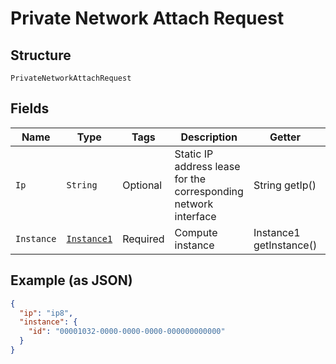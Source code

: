 
# Private Network Attach Request

## Structure

`PrivateNetworkAttachRequest`

## Fields

| Name | Type | Tags | Description | Getter | Setter |
|  --- | --- | --- | --- | --- | --- |
| `Ip` | `String` | Optional | Static IP address lease for the corresponding network interface | String getIp() | setIp(String ip) |
| `Instance` | [`Instance1`](../../doc/models/instance-1.md) | Required | Compute instance | Instance1 getInstance() | setInstance(Instance1 instance) |

## Example (as JSON)

```json
{
  "ip": "ip8",
  "instance": {
    "id": "00001032-0000-0000-0000-000000000000"
  }
}
```

